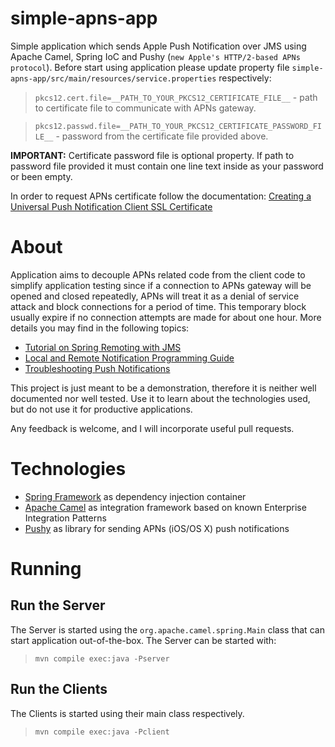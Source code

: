 # simple-apns-app

Simple application which sends Apple Push Notification over JMS using Apache Camel, Spring IoC and Pushy (`new Apple's HTTP/2-based APNs protocol`).
Before start using application please update property file `simple-apns-app/src/main/resources/service.properties` respectively:

> `pkcs12.cert.file=__PATH_TO_YOUR_PKCS12_CERTIFICATE_FILE__` - path to certificate file to communicate with APNs gateway.

> `pkcs12.passwd.file=__PATH_TO_YOUR_PKCS12_CERTIFICATE_PASSWORD_FILE__` - password from the certificate file provided above.

**IMPORTANT:** Certificate password file is optional property. If path to password file provided it must contain one line text inside as your password or been empty.

In order to request APNs certificate follow the documentation: [Creating a Universal Push Notification Client SSL Certificate](https://developer.apple.com/library/mac/documentation/IDEs/Conceptual/AppDistributionGuide/AddingCapabilities/AddingCapabilities.html#//apple_ref/doc/uid/TP40012582-CH26-SW11)

# About

Application aims to decouple APNs related code from the client code to simplify application testing
since if a connection to APNs gateway will be opened and closed repeatedly,
APNs will treat it as a denial of service attack and block connections for a period of time.
This temporary block usually expire if no connection attempts are made for about one hour.
More details you may find in the following topics:
- [Tutorial on Spring Remoting with JMS](http://camel.apache.org/tutorial-jmsremoting.html)
- [Local and Remote Notification Programming Guide](https://developer.apple.com/library/mac/documentation/NetworkingInternet/Conceptual/RemoteNotificationsPG/Chapters/APNsProviderAPI.html#//apple_ref/doc/uid/TP40008194-CH101-SW6)
- [Troubleshooting Push Notifications](https://developer.apple.com/library/ios/technotes/tn2265/_index.html)

This project is just meant to be a demonstration, therefore it is neither well documented nor well tested. Use it to learn about the technologies used, but do not use it for productive applications.

Any feedback is welcome, and I will incorporate useful pull requests.

# Technologies

- [Spring Framework](https://projects.spring.io/spring-framework/) as dependency injection container
- [Apache Camel](http://camel.apache.org/) as integration framework based on known Enterprise Integration Patterns
- [Pushy](http://relayrides.github.io/pushy/) as library for sending APNs (iOS/OS X) push notifications

# Running

## Run the Server

The Server is started using the `org.apache.camel.spring.Main` class that can start application out-of-the-box. The Server can be started with:
> ```mvn compile exec:java -Pserver```

## Run the Clients

The Clients is started using their main class respectively.
> ```mvn compile exec:java -Pclient```
